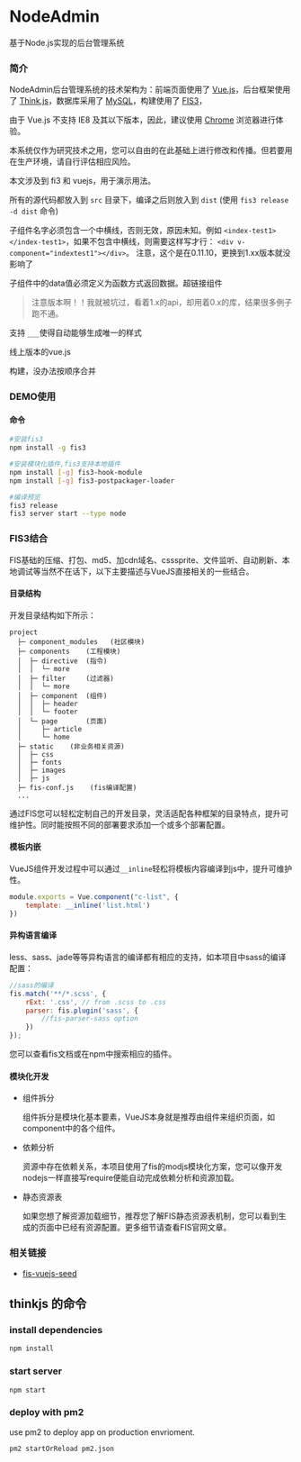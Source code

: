 # NodeAdmin
基于Node.js实现的后台管理系统

### 简介

NodeAdmin后台管理系统的技术架构为：前端页面使用了 [Vue.js](http://vuejs.org/)，后台框架使用了 [Think.js](https://thinkjs.org/)，数据库采用了 [MySQL](https://www.mysql.com/)，构建使用了 [FIS3](http://fis.baidu.com/fis3/index.html)，

由于 Vue.js 不支持 IE8 及其以下版本，因此，建议使用 [Chrome](http://www.google.cn/chrome/browser/desktop/index.html) 浏览器进行体验。

本系统仅作为研究技术之用，您可以自由的在此基础上进行修改和传播。但若要用在生产环境，请自行评估相应风险。

本文涉及到 fi3 和 vuejs，用于演示用法。

所有的源代码都放入到 `src` 目录下，编译之后则放入到 `dist` (使用 `fis3 release -d dist` 命令)

子组件名字必须包含一个中横线，否则无效，原因未知。例如 `<index-test1></index-test1>`，如果不包含中横线，则需要这样写才行： `<div v-component="indextest1"></div>`。 注意，这个是在0.11.10，更换到1.xx版本就没影响了

子组件中的data值必须定义为函数方式返回数据。超链接组件

> 注意版本啊！！我就被坑过，看着1.x的api，却用着0.x的库，结果很多例子跑不通。

支持 `___`使得自动能够生成唯一的样式

线上版本的vue.js
 
构建，没办法按顺序合并

### DEMO使用

#### 命令

```bash
#安装fis3
npm install -g fis3

#安装模块化插件,fis3支持本地插件
npm install [-g] fis3-hook-module
npm install [-g] fis3-postpackager-loader

#编译预览
fis3 release
fis3 server start --type node

```

### FIS3结合

FIS基础的压缩、打包、md5、加cdn域名、csssprite、文件监听、自动刷新、本地调试等当然不在话下，以下主要描述与VueJS直接相关的一些结合。

#### 目录结构

开发目录结构如下所示：

```
project
  ├─ component_modules   (社区模块)  
  ├─ components    (工程模块)
  │  ├─ directive  (指令)
  │  │  └─ more
  │  ├─ filter     (过滤器)
  │  │  └─ more
  │  ├─ component  (组件)
  │  │  ├─ header
  │  │  └─ footer
  │  └─ page       (页面)
  │     ├─ article
  │     └─ home
  ├─ static    (非业务相关资源)
  │  ├─ css  
  │  ├─ fonts  
  │  ├─ images  
  │  ├─ js
  ├─ fis-conf.js    (fis编译配置)
  ...
```
通过FIS您可以轻松定制自己的开发目录，灵活适配各种框架的目录特点，提升可维护性。同时能按照不同的部署要求添加一个或多个部署配置。

#### 模板内嵌

VueJS组件开发过程中可以通过`__inline`轻松将模板内容编译到js中，提升可维护性。

```javascript
module.exports = Vue.component("c-list", {
    template: __inline('list.html')
})
```

#### 异构语言编译

less、sass、jade等等异构语言的编译都有相应的支持，如本项目中sass的编译配置：

```javascript
//sass的编译
fis.match('**/*.scss', {
    rExt: '.css', // from .scss to .css
    parser: fis.plugin('sass', {
        //fis-parser-sass option
    })
});
```
您可以查看fis文档或在npm中搜索相应的插件。

#### 模块化开发
 
 - 组件拆分
   
   组件拆分是模块化基本要素，VueJS本身就是推荐由组件来组织页面，如component中的各个组件。

 - 依赖分析
   
   资源中存在依赖关系，本项目使用了fis的modjs模块化方案，您可以像开发nodejs一样直接写require便能自动完成依赖分析和资源加载。

 - 静态资源表
   
   如果您想了解资源加载细节，推荐您了解FIS静态资源表机制，您可以看到生成的页面中已经有资源配置。更多细节请查看FIS官网文章。



### 相关链接

 - [fis-vuejs-seed](https://github.com/zhangtao07/fis-vuejs-seed)



## thinkjs 的命令
### install dependencies

```
npm install
```

### start server

```
npm start
```

### deploy with pm2

use pm2 to deploy app on production envrioment.

```
pm2 startOrReload pm2.json
```